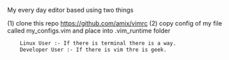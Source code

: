 My every day editor based using two things

(1) clone this repo https://github.com/amix/vimrc
(2) copy config of my file called my_configs.vim and place into .vim_runtime folder

~~~bash
    Linux User :- If there is terminal there is a way.
    Developer User :- If there is vim thre is geek.
~~~






